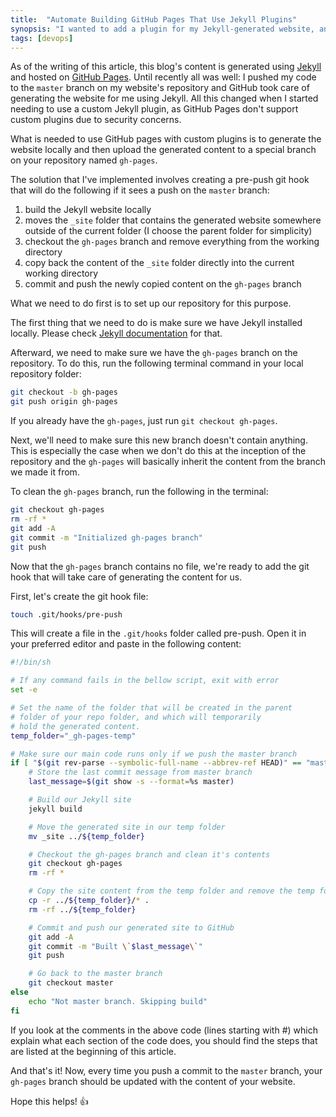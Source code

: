 ```yaml
---
title:  "Automate Building GitHub Pages That Use Jekyll Plugins"
synopsis: "I wanted to add a plugin for my Jekyll-generated website, and now I need to have a custom build process, as GitHub doesn't support custom plugins. We'll go through what is needed for that."
tags: [devops]
---
```


As of the writing of this article, this blog's content is generated using [Jekyll](https://jekyllrb.com/) and hosted on [GitHub Pages](https://pages.github.com/). Until recently all was well: I pushed my code to the `master` branch on my website's repository and GitHub took care of generating the website for me using Jekyll. All this changed when I started needing to use a custom Jekyll plugin, as GitHub Pages don't support custom plugins due to security concerns.

What is needed to use GitHub pages with custom plugins is to generate the website locally and then upload the generated content to a special branch on your repository named `gh-pages`.

The solution that I've implemented involves creating a pre-push git hook that will do the following if it sees a push on the `master` branch:

 1. build the Jekyll website locally
 2. moves the `_site` folder that contains the generated website somewhere outside of the current folder (I choose the parent folder for simplicity)
 3. checkout the `gh-pages` branch and remove everything from the working directory
 4. copy back the content of the `_site` folder directly into the current working directory
 5. commit and push the newly copied content on the `gh-pages` branch

What we need to do first is to set up our repository for this purpose.

The first thing that we need to do is make sure we have Jekyll installed locally. Please check [Jekyll documentation](https://jekyllrb.com/docs/installation/) for that.

Afterward, we need to make sure we have the `gh-pages` branch on the repository. To do this, run the following terminal command in your local repository folder:

```bash
git checkout -b gh-pages
git push origin gh-pages
```

If you already have the `gh-pages`, just run `git checkout gh-pages`.

Next, we'll need to make sure this new branch doesn't contain anything. This is especially the case when we don't do this at the inception of the repository and the `gh-pages` will basically inherit the content from the branch we made it from.

To clean the `gh-pages` branch, run the following in the terminal:

```bash
git checkout gh-pages
rm -rf *
git add -A
git commit -m "Initialized gh-pages branch"
git push
```

Now that the `gh-pages` branch contains no file, we're ready to add the git hook that will take care of generating the content for us.

First, let's create the git hook file:

```bash
touch .git/hooks/pre-push
```

This will create a file in the `.git/hooks` folder called pre-push. Open it in your preferred editor and paste in the following content:

```bash
#!/bin/sh

# If any command fails in the bellow script, exit with error
set -e

# Set the name of the folder that will be created in the parent
# folder of your repo folder, and which will temporarily
# hold the generated content.
temp_folder="_gh-pages-temp"

# Make sure our main code runs only if we push the master branch
if [ "$(git rev-parse --symbolic-full-name --abbrev-ref HEAD)" == "master" ]; then
	# Store the last commit message from master branch
	last_message=$(git show -s --format=%s master)

	# Build our Jekyll site
	jekyll build

	# Move the generated site in our temp folder
	mv _site ../${temp_folder}

	# Checkout the gh-pages branch and clean it's contents
	git checkout gh-pages
	rm -rf *

	# Copy the site content from the temp folder and remove the temp folder
	cp -r ../${temp_folder}/* .
	rm -rf ../${temp_folder}

	# Commit and push our generated site to GitHub
	git add -A
	git commit -m "Built \`$last_message\`"
	git push

	# Go back to the master branch
	git checkout master
else
	echo "Not master branch. Skipping build"
fi
```

<note>
If you look at the comments in the above code (lines starting with #) which explain what each section of the code does, you should find the steps that are listed at the beginning of this article.
</note>

And that's it! Now, every time you push a commit to the `master` branch, your `gh-pages` branch should be updated with the content of your website.

Hope this helps! 👍
